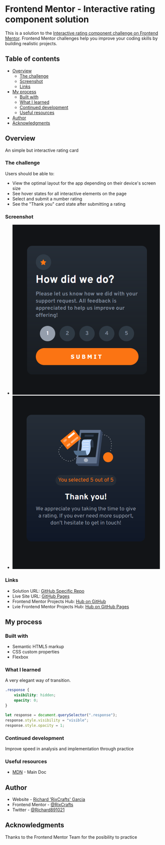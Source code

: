 # Frontend Mentor - Interactive rating component solution

This is a solution to the [Interactive rating component challenge on Frontend Mentor](https://www.frontendmentor.io/challenges/interactive-rating-component-koxpeBUmI). Frontend Mentor challenges help you improve your coding skills by building realistic projects. 

## Table of contents

- [Overview](#overview)
  - [The challenge](#the-challenge)
  - [Screenshot](#screenshot)
  - [Links](#links)
- [My process](#my-process)
  - [Built with](#built-with)
  - [What I learned](#what-i-learned)
  - [Continued development](#continued-development)
  - [Useful resources](#useful-resources)
- [Author](#author)
- [Acknowledgments](#acknowledgments)

## Overview
An simple but interactive rating card

### The challenge

Users should be able to:

- View the optimal layout for the app depending on their device's screen size
- See hover states for all interactive elements on the page
- Select and submit a number rating
- See the "Thank you" card state after submitting a rating

### Screenshot

- ![Main UI](./images/Screenshot%20main.png)
- ![Response UI](./images/Screenshot%20response.png)

### Links

- Solution URL: [GitHub Specific Repo](https://github.com/RixCrafts/Frontend-Mentor/tree/master/Projects/Interactive%20Rating)
- Live Site URL: [GitHub Pages](https://rixcrafts.github.io/Frontend-Mentor/Projects/Interactive%20Rating/index.html)
- Frontend Mentor Projects Hub: [Hub on GitHub](https://github.com/RixCrafts/Frontend-Mentor)
- Lvie Frontend Mentor Projects Hub: [Hub on GitHub Pages](https://rixcrafts.github.io/Frontend-Mentor/)

## My process

### Built with

- Semantic HTML5 markup
- CSS custom properties
- Flexbox

### What I learned
A very elegant way of transition.

```css
.response {
    visibility: hidden;
    opacity: 0;
}
```
```js
let response = document.querySelector(".response");
response.style.visibility = "visible";
response.style.opacity = 1;
```

### Continued development

Improve speed in analysis and implementation through practice

### Useful resources

- [MDN](https://developer.mozilla.org/en-US/) - Main Doc

## Author

- Website - [Richard 'RixCrafts' Garcia](https://www.your-site.com)
- Frontend Mentor - [@RixCrafts](https://www.frontendmentor.io/profile/RixCrafts)
- Twitter - [@Richard891021](https://twitter.com/Richard891021)

## Acknowledgments

Thanks to the Frontend Mentor Team for the posibility to practice